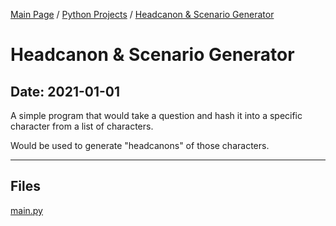 [Main Page](/) / [Python Projects](/python) / [Headcanon & Scenario Generator](/python/2020-09-13_Stock_Tracker)

# Headcanon & Scenario Generator

## Date: 2021-01-01

A simple program that would take a question and hash it into a specific character from a list of characters.

Would be used to generate "headcanons" of those characters.

-----

## Files

[main.py](main.py)